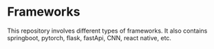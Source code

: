 # Frameworks
This repository involves different types of frameworks. It also contains springboot, pytorch, flask, fastApi, CNN, react native, etc.
